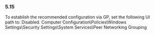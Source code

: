 
### 5.15  
To establish the recommended configuration via GP, set the following UI path to: Disabled. 
Computer Configuration\Policies\Windows Settings\Security Settings\System 
Services\Peer Networking Grouping 

